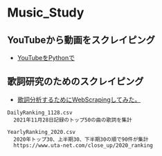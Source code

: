 # Music_Study

## YouTubeから動画をスクレイピング
* [YouTubeをPythonで](https://qiita.com/shinkai_/items/7175215d7433b4cf150c)

## 歌詞研究のためのスクレイピング
* [歌詞分析するためにWebScrapingしてみた。](https://qiita.com/Yodaka_ay/items/0aee46e8ec68497e1700)

```
DailyRanking_1128.csv
  2021年11月28日記録のトップ50の曲の歌詞を集計

YearlyRanking_2020.csv
  2020年トップ30、上半期30、下半期30の順で90件が集計
  https://www.uta-net.com/close_up/2020_ranking
```

